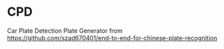 # CPD
Car Plate Detection
Plate Generator from https://github.com/szad670401/end-to-end-for-chinese-plate-recognition